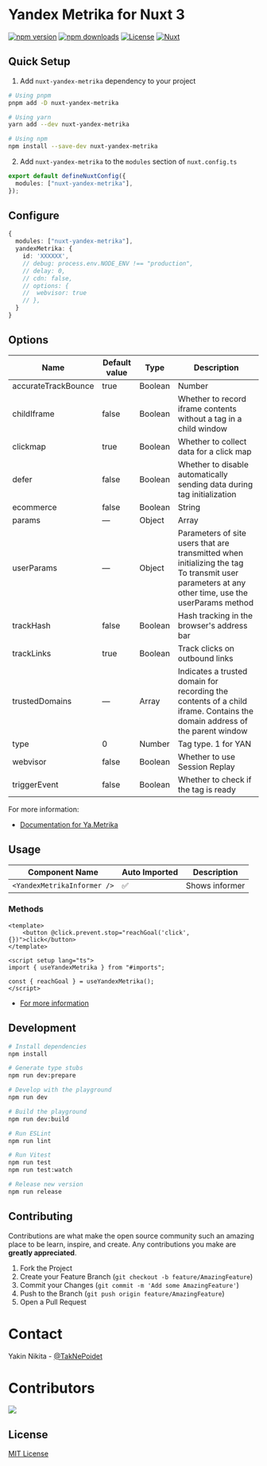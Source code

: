 <!--
Find and replace all on all files (CMD+SHIFT+F):
- Name: Yandex Metrika
- Package name: nuxt-yandex-metrika
- Description: Yandex Metrika for Nuxt 3
-->

# Yandex Metrika for Nuxt 3

[![npm version][npm-version-src]][npm-version-href]
[![npm downloads][npm-downloads-src]][npm-downloads-href]
[![License][license-src]][license-href]
[![Nuxt][nuxt-src]][nuxt-href]

## Quick Setup

1. Add `nuxt-yandex-metrika` dependency to your project

```bash
# Using pnpm
pnpm add -D nuxt-yandex-metrika

# Using yarn
yarn add --dev nuxt-yandex-metrika

# Using npm
npm install --save-dev nuxt-yandex-metrika
```

2. Add `nuxt-yandex-metrika` to the `modules` section of `nuxt.config.ts`

```ts
export default defineNuxtConfig({
  modules: ["nuxt-yandex-metrika"],
});
```

## Configure

```ts
{
  modules: ["nuxt-yandex-metrika"],
  yandexMetrika: {
    id: 'XXXXXX',
    // debug: process.env.NODE_ENV !== "production",
    // delay: 0,
    // cdn: false,
    // options: {
    //  webvisor: true
    // },
  }
}
```

## Options

| Name                | Default value | Type    | Description                                                                                                                                      |
|---------------------|---------------|---------|--------------------------------------------------------------------------------------------------------------------------------------------------|
| accurateTrackBounce | true          | Boolean | Number                                                                                                                                           | Accurate bounce rate The parameter can accept these values: true — Enable the accurate bounce rate, with a non-bounce event registered after 15000 ms (15 s). false — Don't enable the accurate bounce rate. <N> (integer) — Enable the accurate bounce rate. Non-bounce events are recorded after <N> ms. |
| childIframe         | false         | Boolean | Whether to record iframe contents without a tag in a child window                                                                                |
| clickmap            | true          | Boolean | Whether to collect data for a click map                                                                                                          |
| defer               | false         | Boolean | Whether to disable automatically sending data during tag initialization                                                                          |
| ecommerce           | false         | Boolean | String                                                                                                                                           | Array                                                                                                                                                                                                                                                                                                      | Collect data for e-commerce — Ecommerce. true — Enable e-commerce data collection. Data is transmitted via a JavaScript array named dataLayer in the global namespace (window.dataLayer) false — Disable Ecommerce data collection. <objectName> (String) — Enable Ecommerce data collection. Data is transmitted via a JavaScript array named <objectName> in the global namespace (window.<objectName>) <array> (Array) — Enable Ecommerce data collection. Data is transmitted via a JavaScript <array> |
| params              | —             | Object  | Array                                                                                                                                            | Session parameters transmitted during tag initialization To transmit session parameters at any other time, use the params method                                                                                                                                                                           |
| userParams          | —             | Object  | Parameters of site users that are transmitted when initializing the tag To transmit user parameters at any other time, use the userParams method |
| trackHash           | false         | Boolean | Hash tracking in the browser's address bar                                                                                                       |
| trackLinks          | true          | Boolean | Track clicks on outbound links                                                                                                                   |
| trustedDomains      | —             | Array   | Indicates a trusted domain for recording the contents of a child iframe. Contains the domain address of the parent window                        |
| type                | 0             | Number  | Tag type. 1 for YAN                                                                                                                              |
| webvisor            | false         | Boolean | Whether to use Session Replay                                                                                                                    |
| triggerEvent        | false         | Boolean | Whether to check if the tag is ready                                                                                                             |

For more information:

- [Documentation for Ya.Metrika](https://yandex.com/support/metrica/code/counter-initialize.html)

## Usage

| Component Name              | Auto Imported | Description    |
|-----------------------------|---------------|----------------|
| `<YandexMetrikaInformer />` | ✅             | Shows informer |

### Methods

```vue
<template>
    <button @click.prevent.stop="reachGoal('click', {})">click</button>
</template>

<script setup lang="ts">
import { useYandexMetrika } from "#imports";

const { reachGoal } = useYandexMetrika();
</script>
```

- [For more information](https://yandex.com/support/metrica/objects/method-reference.html?lang=en)

## Development

```bash
# Install dependencies
npm install

# Generate type stubs
npm run dev:prepare

# Develop with the playground
npm run dev

# Build the playground
npm run dev:build

# Run ESLint
npm run lint

# Run Vitest
npm run test
npm run test:watch

# Release new version
npm run release
```

## Contributing

Contributions are what make the open source community such an amazing place to be learn, inspire, and create. Any contributions you make are **greatly appreciated**.

1. Fork the Project
2. Create your Feature Branch (`git checkout -b feature/AmazingFeature`)
3. Commit your Changes (`git commit -m 'Add some AmazingFeature'`)
4. Push to the Branch (`git push origin feature/AmazingFeature`)
5. Open a Pull Request

# Contact

Yakin Nikita - [@TakNePoidet](https://t.me/TakNePoidet)

# Contributors

<a href="https://github.com/TakNePoidet/nuxt-yandex-metrika/graphs/contributors">
  <img src="https://contrib.rocks/image?repo=TakNePoidet/nuxt-yandex-metrika" />
</a>

## License

[MIT License](./LICENSE)

<!-- Badges -->

[npm-version-src]: https://img.shields.io/npm/v/nuxt-yandex-metrika/latest.svg?style=flat&colorA=18181B&colorB=28CF8D
[npm-version-href]: https://npmjs.com/package/nuxt-yandex-metrika
[npm-downloads-src]: https://img.shields.io/npm/dm/nuxt-yandex-metrika.svg?style=flat&colorA=18181B&colorB=28CF8D
[npm-downloads-href]: https://npmjs.com/package/nuxt-yandex-metrika
[license-src]: https://img.shields.io/npm/l/nuxt-yandex-metrika.svg?style=flat&colorA=18181B&colorB=28CF8D
[license-href]: https://npmjs.com/package/nuxt-yandex-metrika
[nuxt-src]: https://img.shields.io/badge/Nuxt-18181B?logo=nuxt.js
[nuxt-href]: https://nuxt.com
